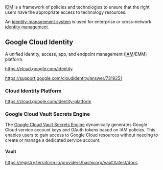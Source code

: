 
[IDM](  https://en.m.wikipedia.org/wiki/Identity_management ) is a framework of policies and technologies to ensure that the right users have the appropriate access to technology resources.

An [identity-management system]( https://en.m.wikipedia.org/wiki/Identity-management_system  ) is used for enterprise or cross-network [identity management](Identity-Management).

 


## Google Cloud Identity

A unified identity, access, app, and endpoint management ([IAM](IAM)/EMM) platform.

https://cloud.google.com/identity

https://support.google.com/cloudidentity/answer/7319251


### Cloud Identity Platform

https://cloud.google.com/identity-platform


### Google Cloud Vault Secrets Engine


The [Google Cloud Vault Secrets Engine]( https://www.vaultproject.io/docs/secrets/gcp  )  dynamically generates Google Cloud service account keys and OAuth tokens based on IAM policies. This enables users to gain access to Google Cloud resources without needing to create or manage a dedicated service account.

#### Vault


https://registry.terraform.io/providers/hashicorp/vault/latest/docs